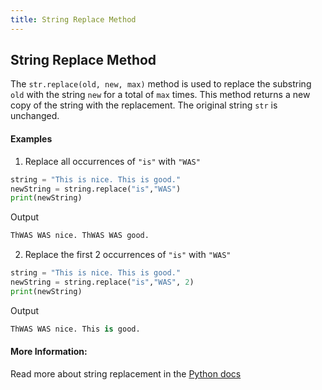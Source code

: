 ```yaml
---
title: String Replace Method
---
```

## String Replace Method

The `str.replace(old, new, max)` method is used to replace the substring `old` with the string `new` for a total of `max` times. This method returns a new copy of the string with the replacement. The original string `str` is unchanged.

#### Examples

1. Replace all occurrences of `"is"` with `"WAS"`

```python
string = "This is nice. This is good."
newString = string.replace("is","WAS")
print(newString)
```

Output
```python
ThWAS WAS nice. ThWAS WAS good.
```

2. Replace the first 2 occurrences of `"is"` with `"WAS"`

```python
string = "This is nice. This is good."
newString = string.replace("is","WAS", 2)
print(newString)
```

Output
```python
ThWAS WAS nice. This is good.
```

#### More Information:
Read more about string replacement in the <a href='https://docs.python.org/2/library/string.html#string.replace' target='_blank' rel='nofollow'>Python docs</a>

